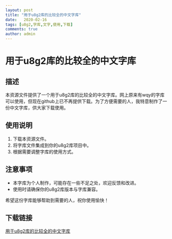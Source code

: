```yaml
---
layout: post
title: "用于u8g2库的比较全的中文字库"
date:   2020-02-16
tags: [u8g2,字库,文字,使用,下载]
comments: true
author: admin
---
```

# 用于u8g2库的比较全的中文字库

## 描述

本资源文件提供了一个用于u8g2库的比较全的中文字库。网上原来有wqy的字库可以使用，但现在github上已不再提供下载。为了方便需要的人，我特意制作了一份中文字库，供大家下载使用。

## 使用说明

1. 下载本资源文件。
2. 将字库文件集成到你的u8g2库项目中。
3. 根据需要调整字库的使用方式。

## 注意事项

- 本字库为个人制作，可能存在一些不足之处，欢迎反馈和改进。
- 使用时请确保你的u8g2库版本与字库兼容。

希望这份字库能够帮助到需要的人，祝你使用愉快！

## 下载链接

[用于u8g2库的比较全的中文字库](https://pan.quark.cn/s/0a30af5c736e)